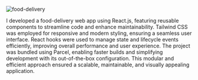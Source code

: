 ![food-delivery](https://github.com/user-attachments/assets/da384481-bcd3-4d6c-bff8-cce16885bb07)

I developed a food-delivery web app using React.js, featuring reusable components to streamline code and enhance maintainability. Tailwind CSS was employed for responsive and modern styling, ensuring a seamless user interface. React hooks were used to manage state and lifecycle events efficiently, improving overall performance and user experience. The project was bundled using Parcel, enabling faster builds and simplifying development with its out-of-the-box configuration. This modular and efficient approach ensured a scalable, maintainable, and visually appealing application.
